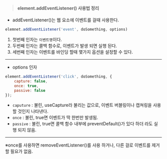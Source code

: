 ><h4>element.addEventListener() 사용법 정리
- addEventListener()는 웹 요소에 이벤트를 걸때 사용한다.
```javascript
elemnet.addEventListener('event', doSomething, options)
```
1. 첫번째 인자는 <code>이벤트명</code>이다.
2. 두번째 인자는 콜백 함수로, 이벤트가 발생 되면 실행 된다.
3. 세번째 인자는 이벤트를 바인딩 할때 몇가지 옵션을 설정할 수 있다.

***
- options 인자
```javascript
element.addEventListener('click', doSomething, { 
    capture: false, 
    once: true, 
    passive: false 
});
```
- <code>caputure</code> : 불린, useCapture라 불리는 값으로, 이벤트 버블링이나 캡쳐링을 사용할 것인지 나타낸다.
- <code>once</code> : 불린, true면 이벤트가 딱 한번만 발생됨.
- <code>passive</code> : 불린, true면 콜백 함수 내부에 preventDefault()가 있다 하더 라도 실행 되지 않음.

***
※once를 사용하면 removeEventListener()를 사용 하거나, 다른 걸로 이벤트를 제거할 필요가 없음.